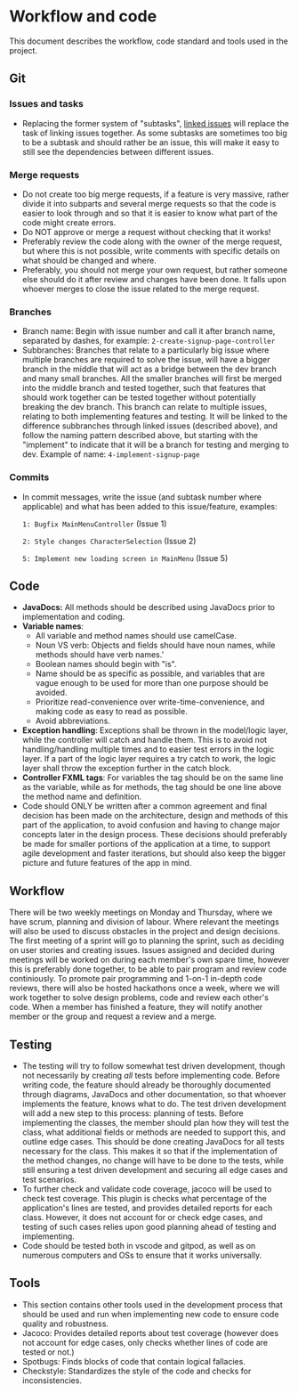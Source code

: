 # Workflow and code
This document describes the workflow, code standard and tools used in the project.
## Git
### Issues and tasks
* Replacing the former system of "subtasks", [linked issues](https://docs.gitlab.com/ee/user/project/issues/related_issues.html) will replace the task of linking issues together. As some subtasks are sometimes too big to be a subtask and should rather be an issue, this will make it easy to still see the dependencies between different issues.
### Merge requests
* Do not create too big merge requests, if a feature is very massive, rather divide it into subparts and several merge requests so that the code is easier to look through and so that it is easier to know what part of the code might create errors.
* Do NOT approve or merge a request without checking that it works!
* Preferably review the code along with the owner of the merge request, but where this is not possible, write comments with specific details on what should be changed and where.
* Preferably, you should not merge your own request, but rather someone else should do it after review and changes have been done. It falls upon whoever merges to close the issue related to the merge request.
### Branches
* Branch name: Begin with issue number and call it after branch name, separated by dashes, for example:
    `2-create-signup-page-controller`
* Subbranches: Branches that relate to a particularly big issue where multiple branches are required to solve the issue, will have a bigger branch in the middle that will act as a bridge between the dev branch and many small branches. All the smaller branches will first be merged into the middle branch and tested together, such that features that should work together can be tested together without potentially breaking the dev branch. This branch can relate to multiple issues, relating to both implementing features and testing. It will be linked to the difference subbranches through linked issues (described above), and follow the naming pattern described above, but starting with the "implement" to indicate that it will be a branch for testing and merging to dev. Example of name:
    `4-implement-signup-page`
### Commits
* In commit messages, write the issue (and subtask number where applicable) and what has been added to this issue/feature, examples:

    `1: Bugfix MainMenuController` (Issue 1)

    `2: Style changes CharacterSelection` (Issue 2)

    `5: Implement new loading screen in MainMenu` (Issue 5)

## Code
* **JavaDocs:** All methods should be described using JavaDocs prior to implementation and coding.
* **Variable names**:
    * All variable and method names should use camelCase.
    * Noun VS verb: Objects and fields should have noun names, while methods should have verb names.'
    * Boolean names should begin with "is".
    * Name should be as specific as possible, and variables that are vague enough to be used for more than one purpose should be avoided.
    * Prioritize read-convenience over write-time-convenience, and making code as easy to read as possible.
    * Avoid abbreviations.
* **Exception handling**: Exceptions shall be thrown in the model/logic layer, while the controller will catch and handle them. This is to avoid not handling/handling multiple times and to easier test errors in the logic layer. If a part of the logic layer requires a try catch to work, the logic layer shall throw the exception further in the catch block.
* **Controller FXML tags**: For variables the tag should be on the same line as the variable, while as for methods, the tag should be one line above the method name and definition.
* Code should ONLY be written after a common agreement and final decision has been made on the architecture, design and methods of this part of the application, to avoid confusion and having to change major concepts later in the design process. These decisions should preferably be made for smaller portions of the application at a time, to support agile development and faster iterations, but should also keep the bigger picture and future features of the app in mind.

## Workflow
There will be two weekly meetings on Monday and Thursday, where we have scrum, planning and division of labour. Where relevant the meetings will also be used to discuss obstacles in the project and design decisions. The first meeting of a sprint will go to planning the sprint, such as deciding on user stories and creating issues. Issues assigned and decided during meetings will be worked on during each member's own spare time, however this is preferably done together, to be able to pair program and review code continiously. To promote pair programming and 1-on-1 in-depth code reviews, there will also be hosted hackathons once a week, where we will work together to solve design problems, code and review each other's code. When a member has finished a feature, they will notify another member or the group and request a review and a merge.

## Testing
* The testing will try to follow somewhat test driven development, though not necessarily by creating *all* tests before implementing code. Before writing code, the feature should already be thoroughly documented through diagrams, JavaDocs and other documentation, so that whoever implements the feature, knows what to do. The test driven development will add a new step to this process: planning of tests. Before implementing the classes, the member should plan how they will test the class, what additional fields or methods are needed to support this, and outline edge cases. This should be done creating JavaDocs for all tests necessary for the class. This makes it so that if the implementation of the method changes, no change will have to be done to the tests, while still ensuring a test driven development and securing all edge cases and test scenarios.
* To further check and validate code coverage, jacoco will be used to check test coverage. This plugin is checks what percentage of the application's lines are tested, and provides detailed reports for each class. However, it does not account for or check edge cases, and testing of such cases relies upon good planning ahead of testing and implementing.
* Code should be tested both in vscode and gitpod, as well as on numerous computers and OSs to ensure that it works universally.

## Tools
* This section contains other tools used in the development process that should be used and run when implementing new code to ensure code quality and robustness.
* Jacoco: Provides detailed reports about test coverage (however does not account for edge cases, only checks whether lines of code are tested or not.)
* Spotbugs: Finds blocks of code that contain logical fallacies.
* Checkstyle: Standardizes the style of the code and checks for inconsistencies.
